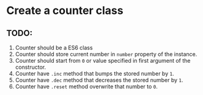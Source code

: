 # Create a counter class

## TODO:

1. Counter should be a ES6 class
2. Counter should store current number in `number` property of the instance.
3. Counter should start from `0` or value specified in first argument of the constructor.
4. Counter have `.inc` method that bumps the stored number by `1`.
4. Counter have `.dec` method that decreases the stored number by `1`.
5. Counter have `.reset` method overwrite that number to `0`.
